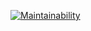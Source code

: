 [![Maintainability](https://api.codeclimate.com/v1/badges/df5f0f2c69ec9361d793/maintainability)](https://codeclimate.com/github/designtesbrot/moleculer-vault/maintainability)
